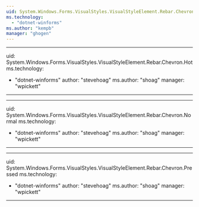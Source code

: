 ```yaml
---
uid: System.Windows.Forms.VisualStyles.VisualStyleElement.Rebar.Chevron
ms.technology: 
  - "dotnet-winforms"
ms.author: "kempb"
manager: "ghogen"
---
```


---
uid: System.Windows.Forms.VisualStyles.VisualStyleElement.Rebar.Chevron.Hot
ms.technology: 
  - "dotnet-winforms"
author: "stevehoag"
ms.author: "shoag"
manager: "wpickett"
---

---
uid: System.Windows.Forms.VisualStyles.VisualStyleElement.Rebar.Chevron.Normal
ms.technology: 
  - "dotnet-winforms"
author: "stevehoag"
ms.author: "shoag"
manager: "wpickett"
---

---
uid: System.Windows.Forms.VisualStyles.VisualStyleElement.Rebar.Chevron.Pressed
ms.technology: 
  - "dotnet-winforms"
author: "stevehoag"
ms.author: "shoag"
manager: "wpickett"
---
